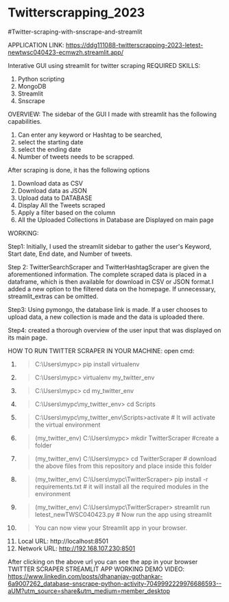 # Twitterscrapping_2023

#Twitter-scraping-with-snscrape-and-streamlit

APPLICATION LINK:  https://ddg111088-twitterscrapping-2023-letest-newtwsc040423-ecmwzh.streamlit.app/

Interative GUI using streamlit for twitter scraping
REQUIRED SKILLS:
1.	Python scripting
2.	MongoDB
3.	Streamlit
4.	Snscrape

OVERVIEW:
The sidebar of the GUI I made with streamlit has the following capabilities.
1.	Can enter any keyword or Hashtag to be searched,
2.	select the starting date
3.	select the ending date
4.	Number of tweets needs to be scrapped.

After scraping is done, it has the following options
1.	Download data as CSV
2.	Download data as JSON
3.	Upload data to DATABASE
4.  Display All the Tweets scraped
5.	Apply a filter based on the column
6.	All the Uploaded Collections in Database are Displayed on main page

WORKING:

Step1: Initially, I used the streamlit sidebar to gather the user's Keyword, Start date, End date, and Number of tweets. 

Step 2: TwitterSearchScraper and TwitterHashtagScraper are given the aforementioned information. The complete scraped data is placed in a dataframe, which is then available for download in CSV or JSON format.I added a new option to the filtered data on the homepage. If unnecessary, streamlit_extras can be omitted.

Step3: Using pymongo, the database link is made. If a user chooses to upload data, a new collection is made and the data is uploaded there.

Step4: created a thorough overview of the user input that was displayed on its main page.

HOW TO RUN TWITTER SCRAPER IN YOUR MACHINE: open cmd:
1. > C:\Users\mypc> pip install virtualenv 
2. > C:\Users\mypc> virtualenv my_twitter_env
3. > C:\Users\mypc> cd my_twitter_env
4. > C:\Users\mypc\my_twitter_env> cd Scripts
5. > C:\Users\mypc\my_twitter_env\Scripts>activate                    # It will activate the virtual environment
6. > (my_twitter_env)  C:\Users\mypc\> mkdir TwitterScraper           #create a folder 
7. > (my_twitter_env)  C:\Users\mypc\> cd TwitterScraper              # download the above files from this repository and place inside this folder
8. > (my_twitter_env)  C:\Users\mypc\TwitterScraper> pip install -r requirements.txt       # it will install all the required modules in the environment
9. > (my_twitter_env)  C:\Users\mypc\TwitterScraper> streamlit run letest_newTWSC040423.py   # Now run the app using streamlit
10. > You can now view your Streamlit app in your browser.
11.  Local URL: http://localhost:8501
12.	Network URL: http://192.168.107.230:8501

After clicking on the above url you can see the app in your browser
TWITTER SCRAPER STREAMLIT APP WORKING DEMO VIDEO: https://www.linkedin.com/posts/dhananjay-gothankar-6a9007262_database-snscrape-python-activity-7049992229976686593--aUM?utm_source=share&utm_medium=member_desktop
